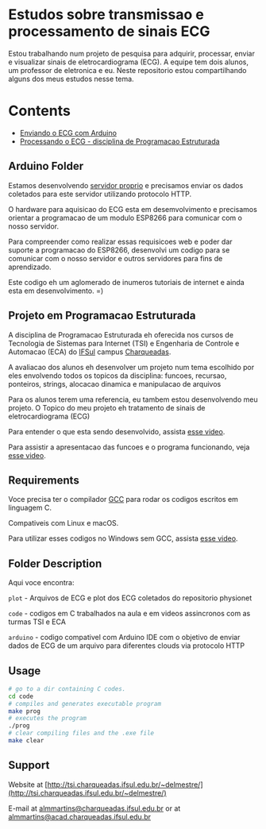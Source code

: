 Estudos sobre transmissao e processamento de sinais ECG
===========================================

Estou trabalhando num projeto de pesquisa para adquirir, processar, enviar e visualizar sinais de eletrocardiograma (ECG). A equipe tem dois alunos, um professor de eletronica e eu. Neste repositorio estou compartilhando alguns dos meus estudos nesse tema.

# Contents
- [Enviando o ECG com Arduino](#arduino-folder)
- [Processando o ECG - disciplina de Programacao Estruturada](#projeto-em-programacao-estruturada)

## Arduino Folder

Estamos desenvolvendo [servidor proprio](http://ecgremoto.herokuapp.com/) e precisamos enviar os dados coletados para este servidor utilizando protocolo HTTP.

O hardware para aquisicao do ECG esta em desemvolvimento e precisamos orientar a programacao de um modulo ESP8266 para comunicar com o nosso servidor.

Para compreender como realizar essas requisicoes web e poder dar suporte a programacao do ESP8266, desenvolvi um codigo para se comunicar com o nosso servidor e outros servidores para fins de aprendizado. 

Este codigo eh um aglomerado de inumeros tutoriais de internet e ainda esta em desenvolvimento. =)

## Projeto em Programacao Estruturada 

A disciplina de Programacao Estruturada eh oferecida nos cursos de Tecnologia de Sistemas para Internet (TSI) e Engenharia de Controle e Automacao (ECA) do [IFSul](http://www.ifsul.edu.br/) campus [Charqueadas](http://www.charqueadas.ifsul.edu.br/portal/).

A avaliacao dos alunos eh desenvolver um projeto num tema escolhido por eles envolvendo todos os topicos da disciplina: funcoes, recursao, ponteiros, strings, alocacao dinamica e manipulacao de arquivos

Para os alunos terem uma referencia, eu tambem estou desenvolvendo meu projeto. O Topico do meu projeto eh tratamento de sinais de eletrocardiograma (ECG)

Para entender o que esta sendo desenvolvido, assista [esse video](https://youtu.be/H8aN4utajPg).

Para assistir a apresentacao das funcoes e o programa funcionando, veja [esse video](https://youtu.be/KSDQYPWOiBE).

## Requirements

Voce precisa ter o compilador [GCC](https://gcc.gnu.org/) para rodar os codigos escritos em linguagem C.

Compativeis com Linux e macOS. 

Para utilizar esses codigos no Windows sem GCC, assista [esse video](https://www.youtube.com/watch?v=h_m0vf6mt1E&list=PLeZ9_FbdLGk7K4ma8oXb3hhcjBMjF1Kcp&index=2).

## Folder Description
Aqui voce encontra:

`plot` - Arquivos de ECG e plot dos ECG coletados do repositorio physionet

`code` - codigos em C trabalhados na aula e em videos assincronos com as turmas TSI e ECA

`arduino` - codigo compativel com Arduino IDE com o objetivo de enviar dados de ECG de um arquivo para diferentes clouds via protocolo HTTP

## Usage

```bash
# go to a dir containing C codes.
cd code
# compiles and generates executable program
make prog
# executes the program
./prog
# clear compiling files and the .exe file
make clear
```

## Support

Website at [http://tsi.charqueadas.ifsul.edu.br/~delmestre/](http://tsi.charqueadas.ifsul.edu.br/~delmestre/)

E-mail at [almmartins@charqueadas.ifsul.edu.br](almmartins@charqueadas.ifsul.edu.br)
 or at [almmartins@acad.charqueadas.ifsul.edu.br](almmartins@acad.charqueadas.ifsul.edu.br)

